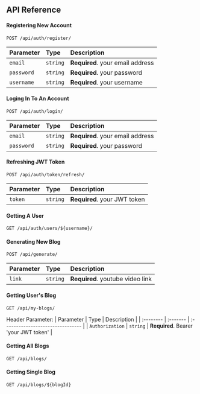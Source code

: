 
## API Reference

#### Registering New Account

```http
POST /api/auth/register/
```

| Parameter | Type     | Description                |
| :-------- | :------- | :------------------------- |
| `email` | `string` | **Required**. your email address |
| `password` | `string` | **Required**. your password |
| `username` | `string` | **Required**. your username |

#### Loging In To An Account

```http
POST /api/auth/login/
```

| Parameter | Type     | Description                       |
| :-------- | :------- | :-------------------------------- |
| `email`      | `string` | **Required**. your email address |
| `password`      | `string` | **Required**. your password |

#### Refreshing JWT Token

```http
POST /api/auth/token/refresh/
```

| Parameter | Type     | Description                       |
| :-------- | :------- | :-------------------------------- |
| `token`      | `string` | **Required**. your JWT token |


#### Getting A User

```http
GET /api/auth/users/${username}/
```


#### Generating New Blog

```http
POST /api/generate/
```

| Parameter | Type     | Description                       |
| :-------- | :------- | :-------------------------------- |
| `link`      | `string` | **Required**. youtube video link |


#### Getting User's Blog

```http
GET /api/my-blogs/
```

Header Parameter:
| Parameter | Type     | Description                       |
| :-------- | :------- | :-------------------------------- |
| `Authorization`      | `string` | **Required**. Bearer 'your JWT token' |

#### Getting All Blogs

```http
GET /api/blogs/
```

#### Getting Single Blog

```http
GET /api/blogs/${blogId}
```
